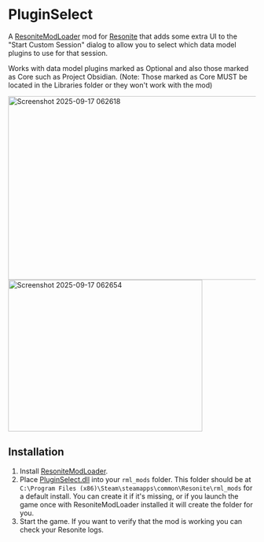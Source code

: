 # PluginSelect

A [ResoniteModLoader](https://github.com/resonite-modding-group/ResoniteModLoader) mod for [Resonite](https://resonite.com/) that adds some extra UI to the "Start Custom Session" dialog to allow you to select which data model plugins to use for that session.

Works with data model plugins marked as Optional and also those marked as Core such as Project Obsidian. (Note: Those marked as Core MUST be located in the Libraries folder or they won't work with the mod)

<img width="780" height="373" alt="Screenshot 2025-09-17 062618" src="https://github.com/user-attachments/assets/5ab9e2ef-e015-4e9f-bba2-c14544c2b7b3" />

<img width="395" height="308" alt="Screenshot 2025-09-17 062654" src="https://github.com/user-attachments/assets/d20a0474-80b5-4101-8274-ffac222ffb9a" />

## Installation
1. Install [ResoniteModLoader](https://github.com/resonite-modding-group/ResoniteModLoader).
2. Place [PluginSelect.dll](https://github.com/Nytra/ResonitePluginSelect/releases/latest/download/PluginSelect.dll) into your `rml_mods` folder. This folder should be at `C:\Program Files (x86)\Steam\steamapps\common\Resonite\rml_mods` for a default install. You can create it if it's missing, or if you launch the game once with ResoniteModLoader installed it will create the folder for you.
3. Start the game. If you want to verify that the mod is working you can check your Resonite logs.
